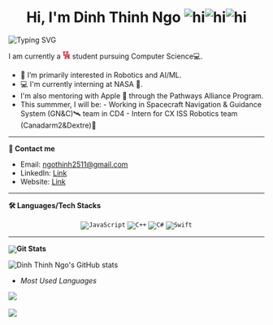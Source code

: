<h1 align="center"> Hi, I'm Dinh Thinh Ngo <img src="https://user-images.githubusercontent.com/1303154/88677602-1635ba80-d120-11ea-84d8-d263ba5fc3c0.gif" width="28px" alt="hi"><img src="https://user-images.githubusercontent.com/1303154/88677602-1635ba80-d120-11ea-84d8-d263ba5fc3c0.gif" width="28px" alt="hi"><img src="https://user-images.githubusercontent.com/1303154/88677602-1635ba80-d120-11ea-84d8-d263ba5fc3c0.gif" width="28px" alt="hi"></h1>

<img src="https://readme-typing-svg.demolab.com?font=Fira+Code&pause=1000&width=435&lines=Hi,+I'm+Dinh+Ngo;But+some+call+me+Thinh;I+love+cars+and+technology" alt="Typing SVG" /></h1>
<!-- Dynamic message svg generated from git.io as found above-->
 <p>I am currently a <img src="https://github.com/DescendingMisery/DescendingMisery/blob/main/img/uh_red.png" width="15" height="15"/> student pursuing Computer Science💻.</p>

<!-- TODO: Add last video link -->

- :seedling: I’m primarily interested in Robotics and AI/ML.
- 💻 I'm currently interning at NASA 🚀.
- I'm also mentoring with Apple 🍎 through the Pathways Alliance Program.
- This summmer, I will be:
  		- Working in Spacecraft Navigation & Guidance System (GN&C)🛰️ team in CD4
  		- Intern for CX ISS Robotics team (Canadarm2&Dextre)🤖
------
**📧 Contact me**
- Email: <a href="mailto:ngothinh2511@gmail.com">ngothinh2511@gmail.com</a>
- LinkedIn: <a href="https://www.linkedin.com/in/ngothinh/">Link</a>
- Website: <a href="https://thinngo2511.github.io/Personal_Portfolio"> Link</a>
------
<p><strong>🛠&nbsp;Languages/Tech Stacks</strong></p>

 <div align="center">
	<code><img width="50" src="https://user-images.githubusercontent.com/25181517/117447155-6a868a00-af3d-11eb-9cfe-245df15c9f3f.png" alt="JavaScript" title="JavaScript"/></code>
	<code><img width="50" src="https://user-images.githubusercontent.com/25181517/192106073-90fffafe-3562-4ff9-a37e-c77a2da0ff58.png" alt="C++" title="C++"/></code>
	<code><img width="50" src="https://user-images.githubusercontent.com/25181517/121405384-444d7300-c95d-11eb-959f-913020d3bf90.png" alt="C#" title="C#"/></code>
	<code><img width="50" src="https://user-images.githubusercontent.com/25181517/121406389-6267a300-c95e-11eb-8d67-f1e22afe8aea.png" alt="Swift" title="Swift"/></code>
</div>

<hr>
<p><img src="https://media.giphy.com/media/iY8CRBdQXODJSCERIr/giphy.gif" align="center" width="28"><strong>Git Stats</strong></p>

![Dinh Thinh Ngo's GitHub stats](https://github-readme-stats.vercel.app/api?username=thinngo2511&count_private=true&show_icons=true&theme=tokyonight&hide_border=true&rank_icon=percentile)

- _Most Used Languages_

[![](https://github-readme-stats.vercel.app/api/top-langs/?username=thinngo2511&langs_count=9&theme=tokyonight&layout=compact&hide=makefile,jupyter%20notebook&hide_border=true)](https://github.com/anuraghazra/github-readme-stats)

![](http://github-profile-summary-cards.vercel.app/api/cards/repos-per-language?username=thinngo2511&theme=tokyonight)


